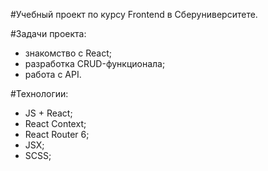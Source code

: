 #Учебный проект по курсу Frontend в Сберуниверситете.

#Задачи проекта:
- знакомство с React;
- разработка CRUD-функционала;
- работа с API.

#Технологии:
- JS + React;
- React Context;
- React Router 6;
- JSX;
- SCSS;


